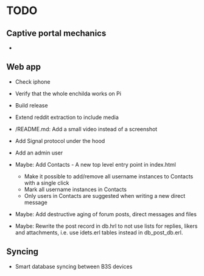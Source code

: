# TODO

## Captive portal mechanics

-

## Web app

* Check iphone
* Verify that the whole enchilda works on Pi
* Build release
* Extend reddit extraction to include media
* /README.md: Add a small video instead of a screenshot

* Add Signal protocol under the hood
* Add an admin user

* Maybe: Add Contacts - A new top level entry point in index.html
  - Make it possible to add/remove all username instances to Contacts with a
    single click
  - Mark all username instances in Contacts
  - Only users in Contacts are suggested when writing a new direct message
* Maybe: Add destructive aging of forum posts, direct messages and files
* Maybe: Rewrite the post record in db.hrl to not use lists for replies, likers
  and attachments, i.e. use idets.erl tables instead in db_post_db.erl.

## Syncing

* Smart database syncing between B3S devices
